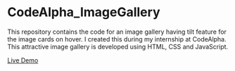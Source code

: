 # CodeAlpha_ImageGallery

This repository contains the code for an image gallery having tilt feature for the image cards on hover. I created this during my internship at CodeAlpha. This attractive image gallery is developed using HTML, CSS and JavaScript.

[Live Demo](https://img-gallery-rb.vercel.app)
